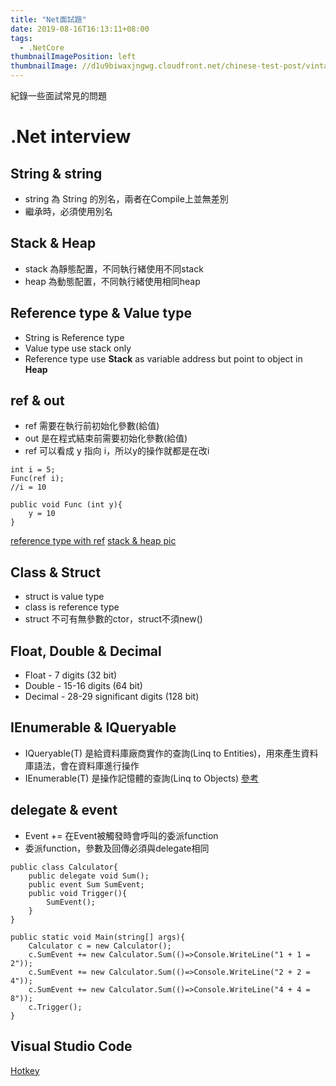 ```yaml
---
title: "Net面試題"
date: 2019-08-16T16:13:11+08:00
tags:
  - .NetCore
thumbnailImagePosition: left
thumbnailImage: //d1u9biwaxjngwg.cloudfront.net/chinese-test-post/vintage-140.jpg
---
```


紀錄一些面試常見的問題
<!--more-->

.Net interview
===

## String & string
* string 為 String 的別名，兩者在Compile上並無差別
* 繼承時，必須使用別名

## Stack & Heap
* stack 為靜態配置，不同執行緒使用不同stack
* heap 為動態配置，不同執行緒使用相同heap

## Reference type & Value type
* String is Reference type
* Value type use stack only
* Reference type use **Stack** as variable address but point to object in **Heap**

## ref & out
* ref 需要在執行前初始化參數(給值)
* out 是在程式結束前需要初始化參數(給值)
* ref 可以看成 y 指向 i，所以y的操作就都是在改i
```
int i = 5;
Func(ref i);
//i = 10

public void Func (int y){
    y = 10
}
```

[reference type with ref](https://dotblogs.com.tw/jackeir/2015/06/22/151626)
[stack & heap pic](https://dotblogs.com.tw/jackeir/2015/06/22/151626)

## Class & Struct
* struct is value type
* class is reference type
* struct 不可有無參數的ctor，struct不須new()

## Float, Double & Decimal
* Float - 7 digits (32 bit)
* Double - 15-16 digits (64 bit)
* Decimal - 28-29 significant digits (128 bit)

## IEnumerable & IQueryable
* IQueryable(T) 是給資料庫廠商實作的查詢(Linq to Entities)，用來產生資料庫語法，會在資料庫進行操作
* IEnumerable(T) 是操作記憶體的查詢(Linq to Objects)
[參考](https://dotblogs.azurewebsites.net/kevin_date/2017/09/20/104713)

## delegate & event
* Event += 在Event被觸發時會呼叫的委派function
* 委派function，參數及回傳必須與delegate相同
```
public class Calculator{
    public delegate void Sum();
    public event Sum SumEvent;
    public void Trigger(){
        SumEvent();
    }
}

public static void Main(string[] args){
    Calculator c = new Calculator();
    c.SumEvent += new Calculator.Sum(()=>Console.WriteLine("1 + 1 = 2"));
    c.SumEvent += new Calculator.Sum(()=>Console.WriteLine("2 + 2 = 4"));
    c.SumEvent += new Calculator.Sum(()=>Console.WriteLine("4 + 4 = 8"));
    c.Trigger();
}
```

## Visual Studio Code
[Hotkey](https://code.visualstudio.com/shortcuts/keyboard-shortcuts-windows.pdf)
